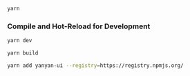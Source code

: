
```sh
yarn
```
### Compile and Hot-Reload for Development

```sh
yarn dev
```
```sh
yarn build
```
```sh
yarn add yanyan-ui --registry=https://registry.npmjs.org/
```


